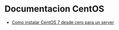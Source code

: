 # Documentacion CentOS 


* [Como instalar CentOS 7 desde cero para un server](guia/comoinstalarcentos.rst)
